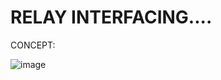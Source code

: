 # RELAY INTERFACING....

CONCEPT:

![image](https://github.com/ssmk-problem-solver/PIC16F877A/assets/172963811/5d2c85d0-78b6-4763-a17d-1cb73f7a7b6c)
